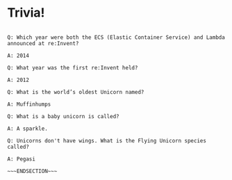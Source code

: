 <!SLIDE center noprint subsection>
# Trivia!

~~~SECTION:notes~~~

Q: Which year were both the ECS (Elastic Container Service) and Lambda announced at re:Invent?

A: 2014

Q: What year was the first re:Invent held?

A: 2012

Q: What is the world’s oldest Unicorn named?

A: Muffinhumps

Q: What is a baby unicorn is called?

A: A sparkle.

Q: Unicorns don't have wings. What is the Flying Unicorn species called?

A: Pegasi

~~~ENDSECTION~~~
